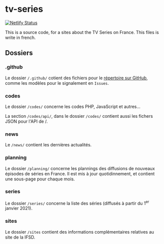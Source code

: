 # tv-series
[![Netlify Status](https://api.netlify.com/api/v1/badges/5ecd36f7-e764-440f-a1a4-8bc9fb3753df/deploy-status)](https://app.netlify.com/sites/ifsd/deploys)

This is a source code, for a sites about the TV Series on France. This files is write in french.

## Dossiers
### .github
Le dossier `/.github/` cotient des fichiers pour le [répertoire sur GitHub](https://github.com/Florian-COLLIN/), comme les modèles pour le signalement en `Issues`.

### codes
Le dossier `/codes/` concerne les codes PHP, JavaScript et autres...

La section `/codes/api/`, dans le dossier `/codes/` contient aussi les fichers JSON pour l'API de /.

### news
Le `/news/` contient les dernières actualités.

### planning
Le dossier `/planning/` concerne les plannings des diffusions de nouveaux épisodes de séries en France. Il est mis à jour quotidinnement, et contient une sous-page pour chaque mois.

### series
Le dossier `/series/` concerne la liste des séries (diffusés à partir du 1<sup>er</sup> janvier 2021).

### sites
Le dossier `/sites` contient des informations complémentaires relatives au site de la IFSD.
